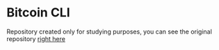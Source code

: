# Bitcoin CLI

Repository created only for studying purposes, you can see the original repository [right here](https://github.com/willianjusten/btc-converter)
